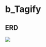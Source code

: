 # b_Tagify

## ERD

<p align="left">
  <img src="https://github.com/user-attachments/assets/c0e4feff-97f4-4836-ba49-cc5cd98e3751"/>
